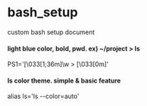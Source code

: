 # bash_setup
custom bash setup document

#### light blue color, bold, pwd. ex) ~/project > ls
PS1='\[\033[1;36m\]\w > \[\033[0m\]'

#### ls color theme. simple & basic feature
alias ls='ls --color=auto'
